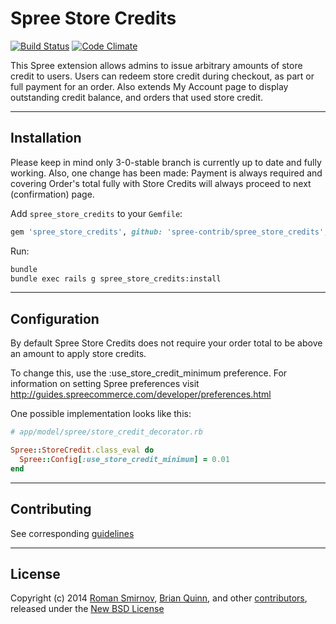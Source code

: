 # Spree Store Credits

[![Build Status](https://travis-ci.org/spree-contrib/spree_store_credits.svg?branch=master)](https://travis-ci.org/spree-contrib/spree_store_credits)
[![Code Climate](https://codeclimate.com/github/spree-contrib/spree_store_credits/badges/gpa.svg)](https://codeclimate.com/github/spree-contrib/spree_store_credits)

This Spree extension allows admins to issue arbitrary amounts of store credit to users. Users can redeem store credit during checkout, as part or full payment for an order. Also extends My Account page to display outstanding credit balance, and orders that used store credit.

---

## Installation

Please keep in mind only 3-0-stable branch is currently up to date and fully working. Also, one change has been made: Payment is always required and covering Order's total fully with Store Credits will always proceed to next (confirmation) page.

Add `spree_store_credits` to your `Gemfile`:

```ruby
gem 'spree_store_credits', github: 'spree-contrib/spree_store_credits', branch: 'master'
```

Run:
```sh
bundle
bundle exec rails g spree_store_credits:install
```

---

## Configuration

By default Spree Store Credits does not require your order total to be above an amount to apply store credits.

To change this, use the :use_store_credit_minimum preference. For information on setting Spree preferences visit http://guides.spreecommerce.com/developer/preferences.html

One possible implementation looks like this:

```ruby
# app/model/spree/store_credit_decorator.rb

Spree::StoreCredit.class_eval do
  Spree::Config[:use_store_credit_minimum] = 0.01
end
```

---

## Contributing

See corresponding [guidelines][1]

---

## License

Copyright (c) 2014 [Roman Smirnov][2], [Brian Quinn][3], and other [contributors][4], released under the [New BSD License][5]

[1]: https://github.com/spree-contrib/spree_store_credits/blob/master/CONTRIBUTING.md
[2]: https://github.com/romul
[3]: https://github.com/BDQ
[4]: https://github.com/spree-contrib/spree_store_credits/graphs/contributors
[5]: https://github.com/spree-contrib/spree_store_credits/blob/master/LICENSE.md
